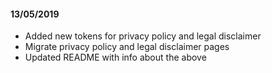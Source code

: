 #### 13/05/2019
- Added new tokens for privacy policy and legal disclaimer
- Migrate privacy policy and legal disclaimer pages
- Updated README with info about the above